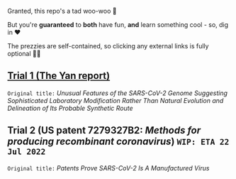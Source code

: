 Granted, this repo's a tad woo-woo :zany_face:

But you're **guaranteed** to **both** have fun, **and** learn something cool - so, dig in :heart:

The prezzies are self-contained, so clicking any external links is fully optional :woman_shrugging:

## [Trial 1 (The Yan report)](docs/trial_1_the_yan_report.html)

`Original title:` _Unusual Features of the SARS-CoV-2 Genome
Suggesting Sophisticated Laboratory Modification Rather Than Natural Evolution 
and Delineation of Its Probable Synthetic Route_

## Trial 2 (US patent 7279327B2: _Methods for producing recombinant coronavirus_) `WIP: ETA 22 Jul 2022`

`Original title:` _Patents Prove SARS-CoV-2 Is A Manufactured Virus_